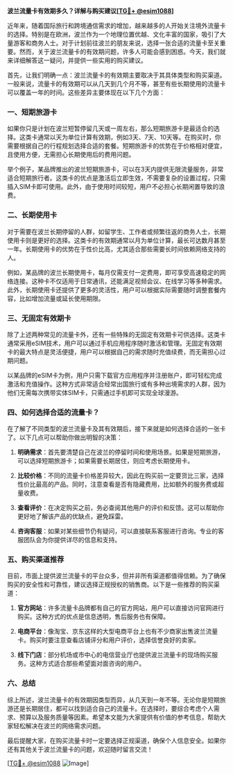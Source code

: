 **波兰流量卡有效期多久？详解与购买建议[[TG💪+ @esim1088](https://t.me/s/esim1088)]**

近年来，随着国际旅行和跨境通信需求的增加，越来越多的人开始关注境外流量卡的选择。特别是在欧洲，波兰作为一个地理位置优越、文化丰富的国家，吸引了大量游客和商务人士。对于计划前往波兰的朋友来说，选择一张合适的流量卡至关重要。然而，关于波兰流量卡的有效期问题，许多人可能会感到困惑。今天，我们就来详细解答这一疑问，并提供一些实用的购买建议。

首先，让我们明确一点：波兰流量卡的有效期主要取决于其具体类型和购买渠道。一般来说，流量卡的有效期可以从几天到几个月不等，甚至有些长期使用的流量卡可以覆盖一年的时间。这些差异主要体现在以下几个方面：

### 一、短期旅游卡

如果你只是计划在波兰短暂停留几天或一周左右，那么短期旅游卡是最适合的选择。这类卡通常以天为单位计算有效期，例如3天、7天、10天等。在购买时，你需要根据自己的行程规划选择合适的套餐。短期旅游卡的优势在于价格相对便宜，且使用方便，无需担心长期使用后的费用问题。

举个例子，某品牌推出的波兰短期旅游卡，可以在3天内提供无限流量服务，非常适合短期旅行者。这类卡的优点是激活后立即生效，不需要复杂的设置过程，只需插入SIM卡即可使用。此外，由于使用时间较短，用户不必担心长期闲置导致的浪费。

### 二、长期使用卡

对于需要在波兰长期停留的人群，如留学生、工作者或频繁往返的商务人士，长期使用卡则是更好的选择。这类卡的有效期通常以月为单位计算，最长可达数月甚至一年。长期使用卡的优势在于性价比高，尤其适合那些需要长时间依赖网络支持的人。

例如，某品牌的波兰长期使用卡，每月仅需支付一定费用，即可享受高速稳定的网络连接。这种卡不仅适用于日常通讯，还能满足视频会议、在线学习等多种需求。此外，长期使用卡还提供了更多的灵活性，用户可以根据实际需要随时调整套餐内容，比如增加流量或延长使用期限。

### 三、无固定有效期卡

除了上述两种常见的流量卡外，还有一些特殊的无固定有效期卡可供选择。这类卡通常采用eSIM技术，用户可以通过手机应用程序随时激活和管理。无固定有效期卡的最大特点是灵活便捷，用户可以根据自己的需求随时充值续费，而无需担心过期问题。

以某品牌的eSIM卡为例，用户只需下载官方应用程序并注册账户，即可轻松完成激活和充值操作。这种方式非常适合经常出国旅行或有多种出境需求的人群，因为他们无需每次携带实体SIM卡，只需通过手机即可实现全球漫游。

### 四、如何选择合适的流量卡？

在了解了不同类型的波兰流量卡及其有效期后，接下来就是如何选择合适的一张卡了。以下几点可以帮助你做出明智的决策：

1. **明确需求**：首先要清楚自己在波兰的停留时间和使用场景。如果是短期旅游，可以选择短期旅游卡；如果需要长期居住，则应考虑长期使用卡。
   
2. **比较价格**：不同的流量卡价格差异较大，因此在购买前一定要货比三家，选择性价比最高的产品。同时，注意查看是否有隐藏费用，比如额外的服务费或超量收费。

3. **查看评价**：在决定购买之前，务必查阅其他用户的评价和反馈。这可以帮助你更好地了解该产品的优缺点，避免踩雷。

4. **咨询客服**：如果对某些细节仍有疑问，可以直接联系客服进行咨询。专业的客服团队会为你提供详尽的信息和支持。

### 五、购买渠道推荐

目前，市面上提供波兰流量卡的平台众多，但并非所有渠道都值得信赖。为了确保购买的安全性和可靠性，建议选择正规授权的销售商。以下是一些推荐的购买渠道：

1. **官方网站**：许多流量卡品牌都有自己的官方网站，用户可以直接访问官网进行购买。这种方式的优点是信息透明，售后服务也有保障。

2. **电商平台**：像淘宝、京东这样的大型电商平台上也有不少商家出售波兰流量卡。购买时要注意查看店铺评分和用户评价，选择信誉良好的卖家。

3. **线下门店**：部分机场或市中心的电信营业厅也提供波兰流量卡的现场购买服务。这种方式适合那些希望面对面咨询的用户。

### 六、总结

综上所述，波兰流量卡的有效期因类型而异，从几天到一年不等。无论你是短期旅游还是长期居住，都可以找到适合自己的流量卡。在选择时，要综合考虑个人需求、预算以及服务质量等因素。希望本文能为大家提供有价值的参考信息，帮助大家轻松解决在波兰的网络需求问题。

最后提醒大家，在购买流量卡时一定要选择正规渠道，确保个人信息安全。如果你还有其他关于波兰流量卡的问题，欢迎随时留言交流！

[[TG💪+ @esim1088](https://t.me/s/esim1088) ![Image](https://i.postimg.cc/4NQfJmqS/Snipaste-2025-05-13-00-14-12.png)]